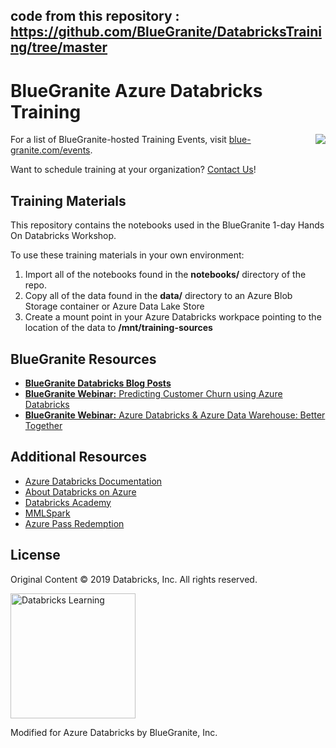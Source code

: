 ## code from this repository : https://github.com/BlueGranite/DatabricksTraining/tree/master
# BlueGranite Azure Databricks Training

<img src="https://www.blue-granite.com/hs-fs/hubfs/logo-2.png?width=186&name=logo-2.png" align = "right">

For a list of BlueGranite-hosted Training Events, visit [blue-granite.com/events](https://www.blue-granite.com/events).

Want to schedule training at your organization? [Contact Us](https://www.blue-granite.com/contact-us)!

## Training Materials
This repository contains the notebooks used in the BlueGranite 1-day Hands On Databricks Workshop.

To use these training materials in your own environment:
1. Import all of the notebooks found in the **notebooks/** directory of the repo.
2. Copy all of the data found in the **data/** directory to an Azure Blob Storage container or Azure Data Lake Store
3. Create a mount point in your Azure Databricks workpace pointing to the location of the data to **/mnt/training-sources**

## BlueGranite Resources
- [__BlueGranite Databricks Blog Posts__](https://www.blue-granite.com/blog/topic/azure-databricks)
- [__BlueGranite Webinar:__ Predicting Customer 
Churn using Azure Databricks](https://www.blue-granite.com/customer-churn-databricks-webinar-june-2019)
- [__BlueGranite Webinar:__ Azure Databricks & Azure Data Warehouse: Better Together](https://www.blue-granite.com/azure-databricks-azure-data-warehouse-webinar)

## Additional Resources
- [Azure Databricks Documentation](https://docs.azuredatabricks.net/)
- [About Databricks on Azure](https://azure.microsoft.com/en-us/services/databricks/)
- [Databricks Academy](https://academy.databricks.com/)
- [MMLSpark](https://github.com/Azure/mmlspark)
- [Azure Pass Redemption](https://www.microsoftazurepass.com/Home/HowTo)


## License
Original Content &copy; 2019 Databricks, Inc. All rights reserved.

<img src="https://cdn2.hubspot.net/hubfs/438089/docs/training/dblearning-banner.png" alt="Databricks Learning" width="200">

Modified for Azure Databricks by BlueGranite, Inc.
